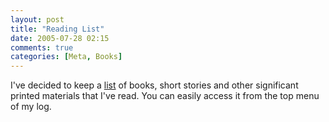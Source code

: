 ```yaml
---
layout: post
title: "Reading List"
date: 2005-07-28 02:15
comments: true
categories: [Meta, Books]
---
```

I've decided to keep a [list](http://www.lebwog.com/genetik/reading/ "Reading List") of books, short stories and other significant printed materials that I've read.  You can easily access it from the top menu of my log.
